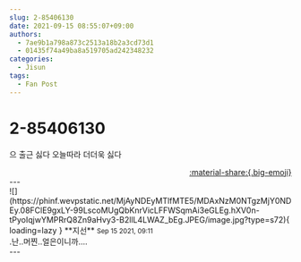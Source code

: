```yaml
---
slug: 2-85406130
date: 2021-09-15 08:55:07+09:00
authors:
  - 7ae9b1a798a873c2513a18b2a3cd73d1
  - 01435f74a49ba8a519705ad242348232
categories:
  - Jisun
tags:
  - Fan Post
---
```


# 2-85406130

<div class="post-container" markdown="1">
<div class="content-container md-sidebar__scrollwrap" markdown="1">

으 출근 싫다 오늘따라 더더욱 싫다

</div>
</div>

<div style="text-align: right;" markdown="1">
<a href="https://weverse.io/fromis9/fanpost/2-85406130" style="text-align: right;">:material-share:{.big-emoji}</a>
</div>
---

<div class="comments-container md-sidebar__scrollwrap" markdown="1">
<div class="comment" markdown="1">
<div class='id-container' markdown="1">
![](https://phinf.wevpstatic.net/MjAyNDEyMTlfMTE5/MDAxNzM0NTgzMjY0NDEy.08FClE9gxLY-99LscoMUgQbKnrVicLFFWSqmAi3eGLEg.hXV0n-tPyoIqjwYMPRrQ8Zn9aHvy3-B2llL4LWAZ_bEg.JPEG/image.jpg?type=s72){ loading=lazy }
**<span class="artist">지선</span>** <small>Sep 15 2021, 09:11</small><br>
</div>
<div class='comment-body' markdown="1">
.난..머찐..얼은이니까.... 
</div>
</div>
</div>
---
